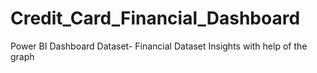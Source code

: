 # Credit_Card_Financial_Dashboard
Power BI Dashboard
Dataset- Financial Dataset
Insights with help of the graph
